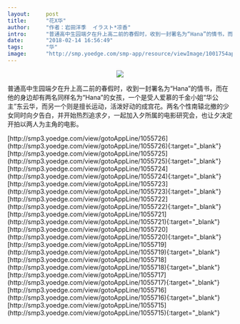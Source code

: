 ```yaml
---
layout:     post
title:      "花X华"
author:     "作者：岩田洋季  イラスト*凉香"
intro:      "普通高中生园端夕在升上高二前的春假时，收到一封署名为“Hana”的情书，而在他的身边却有两名同样名为“Hana”的女孩，一个是受人爱慕的千金小姐“华公主”东云华，而另一个则是擅长运动，活泼好动的成宫花。两名个性南辕北撤的少女同时向夕告白，并开始热烈追求夕，一起加入夕所属的电影研究会，也让夕决定开拍以两人为主角的电影。"
date:       "2018-02-14 16:56:49"
tags:       "华"
image:      "http://smp.yoedge.com/smp-app/resource/viewImage/1001754appline.png"
---
```

<div style="text-align: center">
<p><img src="http://smp.yoedge.com/smp-app/resource/viewImage/1001754appline.png"/></p>
</div>
<p class="post-meta">
<span>普通高中生园端夕在升上高二前的春假时，收到一封署名为“Hana”的情书，而在他的身边却有两名同样名为“Hana”的女孩，一个是受人爱慕的千金小姐“华公主”东云华，而另一个则是擅长运动，活泼好动的成宫花。两名个性南辕北撤的少女同时向夕告白，并开始热烈追求夕，一起加入夕所属的电影研究会，也让夕决定开拍以两人为主角的电影。</span>
</p>
[http://smp3.yoedge.com/view/gotoAppLine/1055726](http://smp3.yoedge.com/view/gotoAppLine/1055726){:target="_blank"}
[http://smp3.yoedge.com/view/gotoAppLine/1055725](http://smp3.yoedge.com/view/gotoAppLine/1055725){:target="_blank"}
[http://smp3.yoedge.com/view/gotoAppLine/1055724](http://smp3.yoedge.com/view/gotoAppLine/1055724){:target="_blank"}
[http://smp3.yoedge.com/view/gotoAppLine/1055723](http://smp3.yoedge.com/view/gotoAppLine/1055723){:target="_blank"}
[http://smp3.yoedge.com/view/gotoAppLine/1055722](http://smp3.yoedge.com/view/gotoAppLine/1055722){:target="_blank"}
[http://smp3.yoedge.com/view/gotoAppLine/1055721](http://smp3.yoedge.com/view/gotoAppLine/1055721){:target="_blank"}
[http://smp3.yoedge.com/view/gotoAppLine/1055720](http://smp3.yoedge.com/view/gotoAppLine/1055720){:target="_blank"}
[http://smp3.yoedge.com/view/gotoAppLine/1055719](http://smp3.yoedge.com/view/gotoAppLine/1055719){:target="_blank"}
[http://smp3.yoedge.com/view/gotoAppLine/1055718](http://smp3.yoedge.com/view/gotoAppLine/1055718){:target="_blank"}
[http://smp3.yoedge.com/view/gotoAppLine/1055717](http://smp3.yoedge.com/view/gotoAppLine/1055717){:target="_blank"}
[http://smp3.yoedge.com/view/gotoAppLine/1055716](http://smp3.yoedge.com/view/gotoAppLine/1055716){:target="_blank"}
[http://smp3.yoedge.com/view/gotoAppLine/1055715](http://smp3.yoedge.com/view/gotoAppLine/1055715){:target="_blank"}



